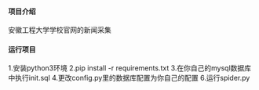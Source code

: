 #### 项目介绍
安徽工程大学学校官网的新闻采集

#### 运行项目

1.安装python3环境
2.pip install -r requirements.txt
3.在你自己的mysql数据库中执行init.sql
4.更改config.py里的数据库配置为你自己的配置
6.运行spider.py


